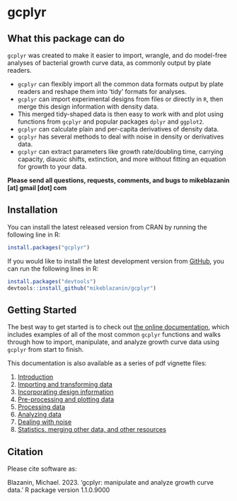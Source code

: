 
<!-- README.md is generated from README.Rmd. Please edit that file -->
<!--
You'll still need to render `README.Rmd` regularly, to keep `README.md` up-to-date. `devtools::build_readme()` is handy for this. You could also use GitHub Actions to re-render `README.Rmd` every time you push. An example workflow can be found here: <https://github.com/r-lib/actions/tree/v1/examples>.

You can also embed plots in R chunks. In that case, don't forget to commit and push the resulting figure files, so they display on GitHub and CRAN.
-->

# gcplyr

<!-- badges: start -->
<!-- badges: end -->

## What this package can do

`gcplyr` was created to make it easier to import, wrangle, and do
model-free analyses of bacterial growth curve data, as commonly output
by plate readers.

- `gcplyr` can flexibly import all the common data formats output by
  plate readers and reshape them into ‘tidy’ formats for analyses.
- `gcplyr` can import experimental designs from files or directly in
  `R`, then merge this design information with density data.
- This merged tidy-shaped data is then easy to work with and plot using
  functions from `gcplyr` and popular packages `dplyr` and `ggplot2`.
- `gcplyr` can calculate plain and per-capita derivatives of density
  data.
- `gcplyr` has several methods to deal with noise in density or
  derivatives data.
- `gcplyr` can extract parameters like growth rate/doubling time,
  carrying capacity, diauxic shifts, extinction, and more without
  fitting an equation for growth to your data.

**Please send all questions, requests, comments, and bugs to
mikeblazanin \[at\] gmail \[dot\] com**

## Installation

You can install the latest released version from CRAN by running the
following line in R:

``` r
install.packages("gcplyr")
```

If you would like to install the latest development version from
[GitHub](https://github.com/mikeblazanin/gcplyr/), you can run the
following lines in R:

``` r
install.packages("devtools")
devtools::install_github("mikeblazanin/gcplyr")
```

## Getting Started

The best way to get started is to check out [the online
documentation](https://mikeblazanin.github.io/gcplyr/), which includes
examples of all of the most common `gcplyr` functions and walks through
how to import, manipulate, and analyze growth curve data using `gcplyr`
from start to finish.

This documentation is also available as a series of pdf vignette files:

1.  [Introduction](https://github.com/mikeblazanin/gcplyr/blob/master/vignettes/gcplyr.pdf)
2.  [Importing and transforming
    data](https://github.com/mikeblazanin/gcplyr/blob/master/vignettes/import_transform.pdf)
3.  [Incorporating design
    information](https://github.com/mikeblazanin/gcplyr/blob/master/vignettes/incorporate_designs.pdf)
4.  [Pre-processing and plotting
    data](https://github.com/mikeblazanin/gcplyr/blob/master/vignettes/preprocess_plot.pdf)
5.  [Processing
    data](https://github.com/mikeblazanin/gcplyr/blob/master/vignettes/process.pdf)
6.  [Analyzing
    data](https://github.com/mikeblazanin/gcplyr/blob/master/vignettes/analyze.pdf)
7.  [Dealing with
    noise](https://github.com/mikeblazanin/gcplyr/blob/master/vignettes/noise.pdf)
8.  [Statistics, merging other data, and other
    resources](https://github.com/mikeblazanin/gcplyr/blob/master/vignettes/conclusion.pdf)

## Citation

Please cite software as:

Blazanin, Michael. 2023. ‘gcplyr: manipulate and analyze growth curve
data.’ R package version 1.1.0.9000
